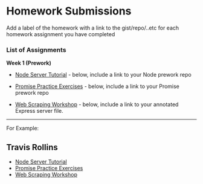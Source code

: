 # Homework Submissions

Add a label of the homework with a link to the gist/repo/..etc for each homework assignment you have completed

### List of Assignments

**Week 1 (Prework)**

* [Node Server Tutorial](http://frontend.turing.io/lessons/module-4/node-prework.html) - below, include a link to your Node prework repo

* [Promise Practice Exercises](https://gist.github.com/robbiejaeger/dc8f55c1f9462741090862f736b82cab) - below, include a link to your Promise prework repo

* [Web Scraping Workshop](https://frontend.turing.io/lessons/module-4/web-scraping-workshop.html) - below, include a link to your annotated Express server file.

---

For Example:

## Travis Rollins

* [Node Server Tutorial](https://github.com/VPAbraham/messages)
* [Promise Practice Exercises](https://github.com/VPAbraham/promises)
* [Web Scraping Workshop](https://github.com/VPAbraham/webscraping)

